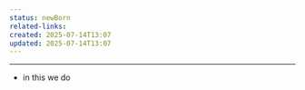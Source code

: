 ```yaml
---
status: newBorn
related-links: 
created: 2025-07-14T13:07
updated: 2025-07-14T13:07
---
```

---

- in this we do 

